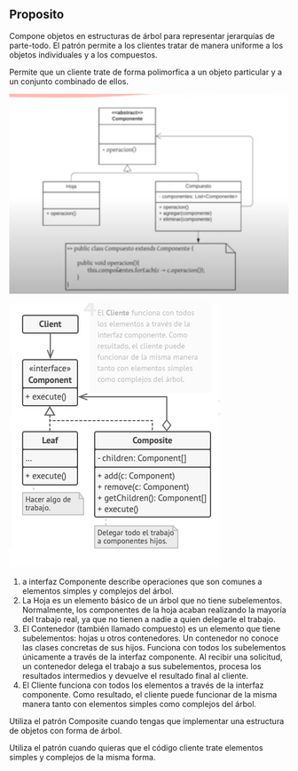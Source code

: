 ## Proposito

Compone objetos en estructuras de árbol para representar jerarquías de parte-todo. El patrón permite a los clientes tratar de manera uniforme a los objetos individuales y a los compuestos.

Permite que un cliente trate de forma polimorfica a un objeto particular y a un conjunto combinado de ellos.

![image](assets/composite-structure.png)

![image](assets/composite-structure2.png)

1. a interfaz Componente describe operaciones que son comunes a elementos simples y complejos del árbol.
2. La Hoja es un elemento básico de un árbol que no tiene subelementos. Normalmente, los componentes de la hoja acaban realizando la mayoría del trabajo real, ya que no tienen a nadie a quien delegarle el trabajo.
3. El Contenedor (también llamado compuesto) es un elemento que tiene subelementos: hojas u otros contenedores. Un contenedor no conoce las clases concretas de sus hijos. Funciona con todos los subelementos únicamente a través de la interfaz componente. Al recibir una solicitud, un contenedor delega el trabajo a sus subelementos, procesa los resultados intermedios y devuelve el resultado final al cliente.
4. El Cliente funciona con todos los elementos a través de la interfaz componente. Como resultado, el cliente puede funcionar de la misma manera tanto con elementos simples como complejos del árbol.






Utiliza el patrón Composite cuando tengas que implementar una estructura de objetos con forma de árbol.

Utiliza el patrón cuando quieras que el código cliente trate elementos simples y complejos de la misma forma.